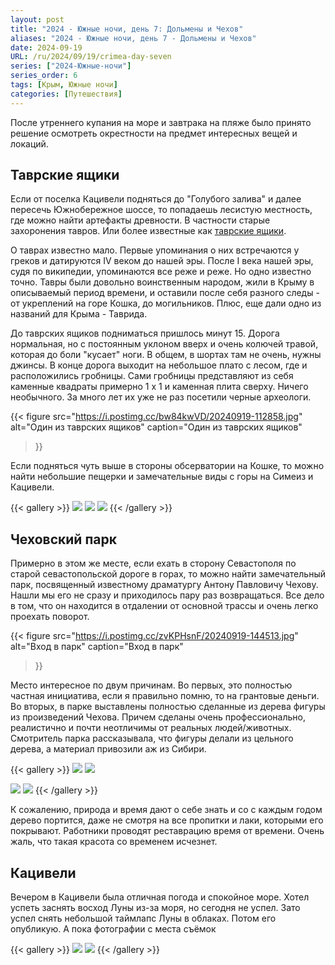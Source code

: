 ```yaml
---
layout: post
title: "2024 - Южные ночи, день 7: Дольмены и Чехов"
aliases: "2024 - Южные ночи, день 7 - Дольмены и Чехов"
date: 2024-09-19
URL: /ru/2024/09/19/crimea-day-seven
series: ["2024-Южные-ночи"]
series_order: 6
tags: [Крым, Южные ночи]
categories: [Путешествия]
---
```


После утреннего купания на море и завтрака на пляже было принято решение осмотреть окрестности на предмет интересных вещей и локаций.

## Таврские ящики

Если от поселка Кацивели подняться до "Голубого залива" и далее пересечь Южнобережное шоссе, то попадаешь лесистую местность, где можно найти артефакты древности. В частности старые захоронения тавров. Или более известные как [таврские ящики](https://ru.wikipedia.org/wiki/%D0%A2%D0%B0%D0%B2%D1%80%D1%81%D0%BA%D0%B8%D0%B5_%D0%BA%D0%B0%D0%BC%D0%B5%D0%BD%D0%BD%D1%8B%D0%B5_%D1%8F%D1%89%D0%B8%D0%BA%D0%B8_%D0%A2%D0%B0%D1%88-%D0%9A%D0%BE%D0%B9). 

О таврах известно мало. Первые упоминания о них встречаются у греков и датируются IV веком до нашей эры. После I века нашей эры, судя по википедии, упоминаются все реже и реже. Но одно известно точно. Тавры были довольно воинственным народом, жили в Крыму в описываемый период времени, и оставили после себя разного следы - от укреплений на горе Кошка, до могильников. Плюс, еще дали одно из названий для Крыма - Таврида.

До таврских ящиков подниматься пришлось минут 15. Дорога нормальная, но с постоянным уклоном вверх и очень колючей травой, которая до боли "кусает" ноги. В общем, в шортах там не очень, нужны джинсы. В конце дорога выходит на небольшое плато с лесом, где и расположились гробницы. Сами гробницы представляют из себя каменные квадраты примерно 1 x 1 и каменная плита сверху. Ничего необычного. За много лет их уже не раз посетили черные археологи.

{{< figure
    src="https://i.postimg.cc/bw84kwVD/20240919-112858.jpg"
    alt="Один из таврских ящиков"
    caption="Один из таврских ящиков"
>}}

Если подняться чуть выше в стороны обсерватории на Кошке, то можно найти небольшие пещерки и замечательные виды с горы на Симеиз и Кацивели.

{{< gallery >}}
  <img src="https://i.postimg.cc/L6jrJ1DF/20240919-114541.jpg" class="grid-w50 md:grid-w50" />
  <img src="https://i.postimg.cc/T39F9vBk/20240919-115751.jpg" class="grid-w50 md:grid-w50" />
  <img src="https://i.postimg.cc/zDssDjnk/20240919-115131.jpg" class="grid-w100 md:grid-w100" />
{{< /gallery >}}

## Чеховский парк

Примерно в этом же месте, если ехать в сторону Севастополя по старой севастопольской дороге в горах, то можно найти замечательный парк, посвященный известному драматургу Антону Павловичу Чехову. Нашли мы его не сразу и приходилось пару раз возвращаться. Все дело в том, что он находится в отдалении от основной трассы и очень легко проехать поворот.

{{< figure
    src="https://i.postimg.cc/zvKPHsnF/20240919-144513.jpg"
    alt="Вход в парк"
    caption="Вход в парк"
>}}

Место интересное по двум причинам. Во первых, это полностью частная инициатива, если я правильно помню, то на грантовые деньги. Во вторых, в парке выставлены полностью сделанные из дерева фигуры из произведений Чехова. Причем сделаны очень профессионально, реалистично и почти неотличимы от реальных людей/животных. Смотритель парка рассказывала, что фигуры делали из цельного дерева, а материал привозили аж из Сибири. 

{{< gallery >}}
  <img src="https://i.postimg.cc/vB1KbgTj/20240919-141651.jpg" class="grid-w100 md:grid-w100" />
  <img src="https://i.postimg.cc/4320DbfV/20240919-141559.jpg" class="grid-w50 md:grid-w50" />
  
 <img src="https://i.postimg.cc/LXrbX9Zs/20240919-142039.jpg" class="grid-w50 md:grid-w50" 
 />
 <img src="https://i.postimg.cc/DzwDpYT7/20240919-140021.jpg" class="grid-w100 md:grid-w100" />
{{< /gallery >}}

К сожалению, природа и время дают о себе знать и со с каждым годом дерево портится, даже не смотря на все пропитки и лаки, которыми его покрывают. Работники проводят реставрацию время от времени. Очень жаль, что такая красота со временем исчезнет.

## Кацивели

Вечером в Кацивели была отличная погода и спокойное море. Хотел успеть заснять восход Луны из-за моря, но сегодня не успел. Зато успел снять небольшой таймлапс Луны в облаках. Потом его опубликую. А пока фотографии с места съёмок

{{< gallery >}}
  <img src="https://i.postimg.cc/rF2H2pkn/20240919-193729.jpg" class="grid-w100 md:grid-w100" />
  <img src="https://i.postimg.cc/66vPPvD4/20240919-202312.jpg" class="grid-w100 md:grid-w100" />
{{< /gallery >}}